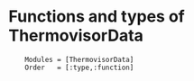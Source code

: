 # Functions and types of ThermovisorData 

```@autodocs
    Modules = [ThermovisorData]
    Order   = [:type,:function]
```